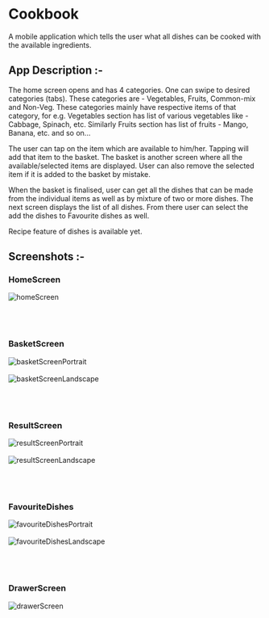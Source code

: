 # Cookbook

A mobile application which tells the user what all dishes can be cooked with the available ingredients. 

## App Description :-
The home screen opens and has 4 categories. One can swipe to desired categories (tabs). These categories are - Vegetables, Fruits, Common-mix and Non-Veg. These categories mainly have respective items of that category, for e.g. Vegetables section has list of various vegetables like - Cabbage, Spinach, etc. Similarly Fruits section has list of fruits - Mango, Banana, etc. and so on...

The user can tap on the item which are available to him/her. Tapping will add that item to the basket. The basket is another screen where all the available/selected items are displayed. User can also remove the selected item if it is added to the basket by mistake. 

When the basket is finalised, user can get all the dishes that can be made from the individual items as well as by mixture of two or more dishes. The next screen displays the list of all dishes. From there user can select the add the dishes to Favourite dishes as well.

Recipe feature of dishes is available yet.

## Screenshots :-

### HomeScreen
![homeScreen](https://user-images.githubusercontent.com/46900324/116792795-94285700-aae0-11eb-8d65-40ee8929b82d.jpg)<br /><br /><br /><br />

### BasketScreen
![basketScreenPortrait](https://user-images.githubusercontent.com/46900324/116792862-f2553a00-aae0-11eb-8d9d-065722eaf262.jpg)<br /><br />
![basketScreenLandscape](https://user-images.githubusercontent.com/46900324/116792919-3fd1a700-aae1-11eb-8399-8be158bf63df.jpg)<br /><br /><br /><br />

### ResultScreen
![resultScreenPortrait](https://user-images.githubusercontent.com/46900324/116792970-9b9c3000-aae1-11eb-9d11-b4c5f7c04f6e.jpg)<br /><br />
![resultScreenLandscape](https://user-images.githubusercontent.com/46900324/116792973-a3f46b00-aae1-11eb-8d43-7909b53a2c69.jpg)<br /><br /><br /><br />

### FavouriteDishes
![favouriteDishesPortrait](https://user-images.githubusercontent.com/46900324/116793011-d0a88280-aae1-11eb-9e11-0f11efcaf571.jpg)<br /><br />
![favouriteDishesLandscape](https://user-images.githubusercontent.com/46900324/116793016-d736fa00-aae1-11eb-9fa8-d8386459c585.jpg)<br /><br /><br /><br />

### DrawerScreen
![drawerScreen](https://user-images.githubusercontent.com/46900324/116793040-f6358c00-aae1-11eb-917c-858ccfab3941.jpg)
